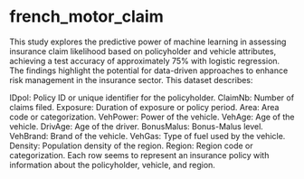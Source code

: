 # french_motor_claim
This study explores the predictive power of machine learning in assessing insurance claim likelihood based on policyholder and vehicle attributes, achieving a test accuracy of approximately 75% with logistic regression. The findings highlight the potential for data-driven approaches to enhance risk management in the insurance sector. This dataset describes:

  IDpol: Policy ID or unique identifier for the policyholder.
  ClaimNb: Number of claims filed.
  Exposure: Duration of exposure or policy period.
  Area: Area code or categorization.
  VehPower: Power of the vehicle.
  VehAge: Age of the vehicle.
  DrivAge: Age of the driver.
  BonusMalus: Bonus-Malus level.
  VehBrand: Brand of the vehicle.
  VehGas: Type of fuel used by the vehicle.
  Density: Population density of the region.
  Region: Region code or categorization.
  Each row seems to represent an insurance policy with information about the policyholder, vehicle, and region.
